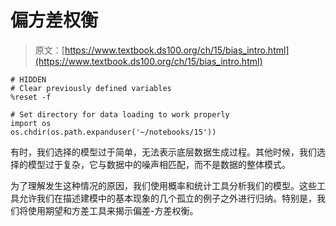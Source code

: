 # 偏方差权衡

> 原文：[https://www.textbook.ds100.org/ch/15/bias_intro.html](https://www.textbook.ds100.org/ch/15/bias_intro.html)

```
# HIDDEN
# Clear previously defined variables
%reset -f

# Set directory for data loading to work properly
import os
os.chdir(os.path.expanduser('~/notebooks/15'))

```

有时，我们选择的模型过于简单，无法表示底层数据生成过程。其他时候，我们选择的模型过于复杂，它与数据中的噪声相匹配，而不是数据的整体模式。

为了理解发生这种情况的原因，我们使用概率和统计工具分析我们的模型。这些工具允许我们在描述建模中的基本现象的几个孤立的例子之外进行归纳。特别是，我们将使用期望和方差工具来揭示偏差-方差权衡。
